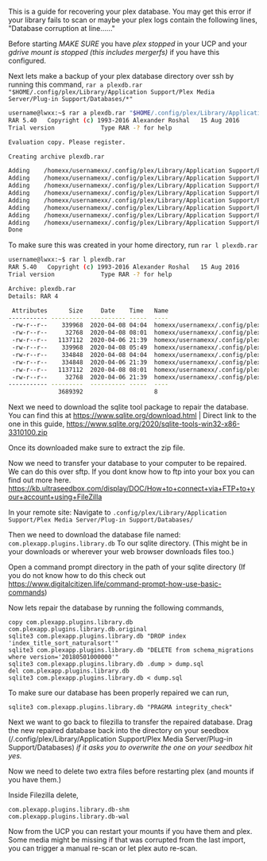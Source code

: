 This is a guide for recovering your plex database. You may get this error if your library fails to scan or maybe your plex logs contain the following lines,
"Database corruption at line......"

Before starting *MAKE SURE* you have *plex stopped* in your UCP and your *gdrive mount is stopped (this includes mergerfs)* if you have this configured. 

Next lets make a backup of your plex database directory over ssh by running this command, ``rar a plexdb.rar "$HOME/.config/plex/Library/Application Support/Plex Media Server/Plug-in Support/Databases/*"``
```bash
username@lwxx:~$ rar a plexdb.rar "$HOME/.config/plex/Library/Application Support/Plex Media Server/Plug-in Support/Databases/*"
RAR 5.40   Copyright (c) 1993-2016 Alexander Roshal   15 Aug 2016
Trial version             Type RAR -? for help

Evaluation copy. Please register.

Creating archive plexdb.rar

Adding    /homexx/usernamexx/.config/plex/Library/Application Support/Plex Media Server/Plug-in Support/Databases/com.plexapp.plugins.library.db-2020-04-08  OK 
Adding    /homexx/usernamexx/.config/plex/Library/Application Support/Plex Media Server/Plug-in Support/Databases/com.plexapp.plugins.library.db-shm  OK 
Adding    /homexx/usernamexx/.config/plex/Library/Application Support/Plex Media Server/Plug-in Support/Databases/com.plexapp.plugins.library.blobs.db-wal  OK 
Adding    /homexx/usernamexx/.config/plex/Library/Application Support/Plex Media Server/Plug-in Support/Databases/com.plexapp.plugins.library.db  OK 
Adding    /homexx/usernamexx/.config/plex/Library/Application Support/Plex Media Server/Plug-in Support/Databases/com.plexapp.plugins.library.blobs.db-2020-04-08  OK 
Adding    /homexx/usernamexx/.config/plex/Library/Application Support/Plex Media Server/Plug-in Support/Databases/com.plexapp.plugins.library.blobs.db  OK 
Adding    /homexx/usernamexx/.config/plex/Library/Application Support/Plex Media Server/Plug-in Support/Databases/com.plexapp.plugins.library.db-wal  OK 
Adding    /homexx/usernamexx/.config/plex/Library/Application Support/Plex Media Server/Plug-in Support/Databases/com.plexapp.plugins.library.blobs.db-shm  OK 
Done
```

To make sure this was created in your home directory, run ``rar l plexdb.rar``
```bash
username@lwxx:~$ rar l plexdb.rar
RAR 5.40   Copyright (c) 1993-2016 Alexander Roshal   15 Aug 2016
Trial version             Type RAR -? for help

Archive: plexdb.rar
Details: RAR 4

 Attributes      Size     Date    Time   Name
----------- ---------  ---------- -----  ----
 -rw-r--r--    339968  2020-04-08 04:04  homexx/usernamexx/.config/plex/Library/Application Support/Plex Media Server/Plug-in Support/Databases/com.plexapp.plugins.library.db-2020-04-08
 -rw-r--r--     32768  2020-04-08 08:01  homexx/usernamexx/.config/plex/Library/Application Support/Plex Media Server/Plug-in Support/Databases/com.plexapp.plugins.library.db-shm
 -rw-r--r--   1137112  2020-04-06 21:39  homexx/usernamexx/.config/plex/Library/Application Support/Plex Media Server/Plug-in Support/Databases/com.plexapp.plugins.library.blobs.db-wal
 -rw-r--r--    339968  2020-04-08 05:49  homexx/usernamexx/.config/plex/Library/Application Support/Plex Media Server/Plug-in Support/Databases/com.plexapp.plugins.library.db
 -rw-r--r--    334848  2020-04-08 04:04  homexx/usernamexx/.config/plex/Library/Application Support/Plex Media Server/Plug-in Support/Databases/com.plexapp.plugins.library.blobs.db-2020-04-08
 -rw-r--r--    334848  2020-04-06 21:39  homexx/usernamexx/.config/plex/Library/Application Support/Plex Media Server/Plug-in Support/Databases/com.plexapp.plugins.library.blobs.db
 -rw-r--r--   1137112  2020-04-08 08:01  homexx/usernamexx/.config/plex/Library/Application Support/Plex Media Server/Plug-in Support/Databases/com.plexapp.plugins.library.db-wal
 -rw-r--r--     32768  2020-04-06 21:39  homexx/usernamexx/.config/plex/Library/Application Support/Plex Media Server/Plug-in Support/Databases/com.plexapp.plugins.library.blobs.db-shm
----------- ---------  ---------- -----  ----
              3689392                    8
```

Next we need to download the sqlite tool package to repair the database. You can find this at https://www.sqlite.org/download.html | Direct link to the one in this guide, https://www.sqlite.org/2020/sqlite-tools-win32-x86-3310100.zip

Once its downloaded make sure to extract the zip file.

Now we need to transfer your database to your computer to be repaired. We can do this over sftp. If you dont know how to ftp into your box you can find out more here. https://kb.ultraseedbox.com/display/DOC/How+to+connect+via+FTP+to+your+account+using+FileZilla

In your remote site: Navigate to ``.config/plex/Library/Application Support/Plex Media Server/Plug-in Support/Databases/``

Then we need to download the database file named: ``com.plexapp.plugins.library.db`` To our sqlite directory. (This might be in your downloads or wherever your web browser downloads files too.)

Open a command prompt directory in the path of your sqlite directory (If you do not know how to do this check out https://www.digitalcitizen.life/command-prompt-how-use-basic-commands)

Now lets repair the database by running the following commands,
```batch
copy com.plexapp.plugins.library.db com.plexapp.plugins.library.db.original
sqlite3 com.plexapp.plugins.library.db "DROP index 'index_title_sort_naturalsort'"
sqlite3 com.plexapp.plugins.library.db "DELETE from schema_migrations where version='20180501000000'"
sqlite3 com.plexapp.plugins.library.db .dump > dump.sql
del com.plexapp.plugins.library.db
sqlite3 com.plexapp.plugins.library.db < dump.sql
```

To make sure our database has been properly repaired we can run,
```batch
sqlite3 com.plexapp.plugins.library.db "PRAGMA integrity_check"
```

Next we want to go back to filezilla to transfer the repaired database. 
Drag the new repaired database back into the directory on your seedbox (/.config/plex/Library/Application Support/Plex Media Server/Plug-in Support/Databases)
*if it asks you to overwrite the one on your seedbox hit yes.*

Now we need to delete two extra files before restarting plex (and mounts if you have them.)

Inside Filezilla delete, 
```
com.plexapp.plugins.library.db-shm
com.plexapp.plugins.library.db-wal
```

Now from the UCP you can restart your mounts if you have them and plex. Some media might be missing if that was corrupted from the last import, you can trigger a manual re-scan or let plex auto re-scan. 
